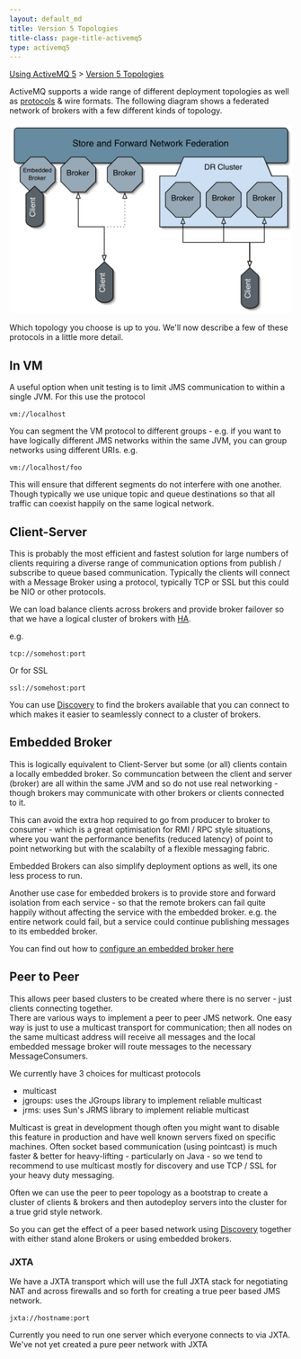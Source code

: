 ```yaml
---
layout: default_md
title: Version 5 Topologies 
title-class: page-title-activemq5
type: activemq5
---
```


[Using ActiveMQ 5](using-activemq-5) > [Version 5 Topologies](version-5-topologies)


ActiveMQ supports a wide range of different deployment topologies as well as [protocols](uri-protocols) & wire formats. The following diagram shows a federated network of brokers with a few different kinds of topology.

[![](assets/img/BrokerTopology-1.png)](http://activemq.org/BrokerTopology.pdf)

Which topology you choose is up to you. We'll now describe a few of these protocols in a little more detail.

In VM
-----

A useful option when unit testing is to limit JMS communication to within a single JVM. For this use the protocol
```
vm://localhost
```
You can segment the VM protocol to different groups - e.g. if you want to have logically different JMS networks within the same JVM, you can group networks using different URIs. e.g.
```
vm://localhost/foo
```
This will ensure that different segments do not interfere with one another. Though typically we use unique topic and queue destinations so that all traffic can coexist happily on the same logical network.

Client-Server
-------------

This is probably the most efficient and fastest solution for large numbers of clients requiring a diverse range of communication options from publish / subscribe to queue based communication. Typically the clients will connect with a Message Broker using a protocol, typically TCP or SSL but this could be NIO or other protocols.

We can load balance clients across brokers and provide broker failover so that we have a logical cluster of brokers with [HA](ha).

e.g.
```
tcp://somehost:port
```
Or for SSL
```
ssl://somehost:port
```
You can use [Discovery](discovery) to find the brokers available that you can connect to which makes it easier to seamlessly connect to a cluster of brokers.

Embedded Broker
---------------

This is logically equivalent to Client-Server but some (or all) clients contain a locally embedded broker. So communcation between the client and server (broker) are all within the same JVM and so do not use real networking - though brokers may communicate with other brokers or clients connected to it.

This can avoid the extra hop required to go from producer to broker to consumer - which is a great optimisation for RMI / RPC style situations, where you want the performance benefits (reduced latency) of point to point networking but with the scalabilty of a flexible messaging fabric.

Embedded Brokers can also simplify deployment options as well, its one less process to run.

Another use case for embedded brokers is to provide store and forward isolation from each service - so that the remote brokers can fail quite happily without affecting the service with the embedded broker. e.g. the entire network could fail, but a service could continue publishing messages to its embedded broker.

You can find out how to [configure an embedded broker here](how-do-i-embed-a-broker-inside-a-connection)

Peer to Peer
------------

This allows peer based clusters to be created where there is no server - just clients connecting together.  
There are various ways to implement a peer to peer JMS network. One easy way is just to use a multicast transport for communication; then all nodes on the same multicast address will receive all messages and the local embedded message broker will route messages to the necessary MessageConsumers.

We currently have 3 choices for multicast protocols

*   multicast
*   jgroups: uses the JGroups library to implement reliable multicast
*   jrms: uses Sun's JRMS library to implement reliable multicast

Multicast is great in development though often you might want to disable this feature in production and have well known servers fixed on specific machines. Often socket based communication (using pointcast) is much faster & better for heavy-lifting - particularly on Java - so we tend to recommend to use multicast mostly for discovery and use TCP / SSL for your heavy duty messaging.

Often we can use the peer to peer topology as a bootstrap to create a cluster of clients & brokers and then autodeploy servers into the cluster for a true grid style network.

So you can get the effect of a peer based network using [Discovery](discovery) together with either stand alone Brokers or using embedded brokers.

### JXTA

We have a JXTA transport which will use the full JXTA stack for negotiating NAT and across firewalls and so forth for creating a true peer based JMS network.
```
jxta://hostname:port
```
Currently you need to run one server which everyone connects to via JXTA. We've not yet created a pure peer network with JXTA


